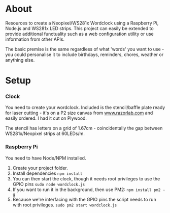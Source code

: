 # About
Resources to create a Neopixel/WS281x Wordclock using a Raspberry Pi, Node.js and WS281x LED strips. This project can easily be extended to provide additional functuality such as a web configuration utility or use information from other APIs.

The basic premise is the same regardless of what 'words' you want to use - you could personalise it to include birthdays, reminders, chores, weather or anything else.


# Setup

### Clock
You need to create your wordclock. Included is the stencil/baffle plate ready for laser cutting - it's on a P2 size canvas from www.razorlab.com and easily ordered. I had it cut on Plywood. 

The stencil has letters on a grid of 1.67cm - coincidentally the gap between WS281x/Neopixel strips at 60LEDs/m. 

### Raspberry Pi

You need to have Node/NPM installed.

1. Create your project folder.
2. Install dependencies
   ```npm install```
3. You can then start the clock, though it needs root privileges to use the GPIO pins ```sudo node wordclock.js```
3. If you want to run it in the background, then use PM2:
  ```npm install pm2 -g```
4. Because we're interfacing with the GPIO pins the script needs to run with root privileges.
  ```sudo pm2 start wordclock.js```









